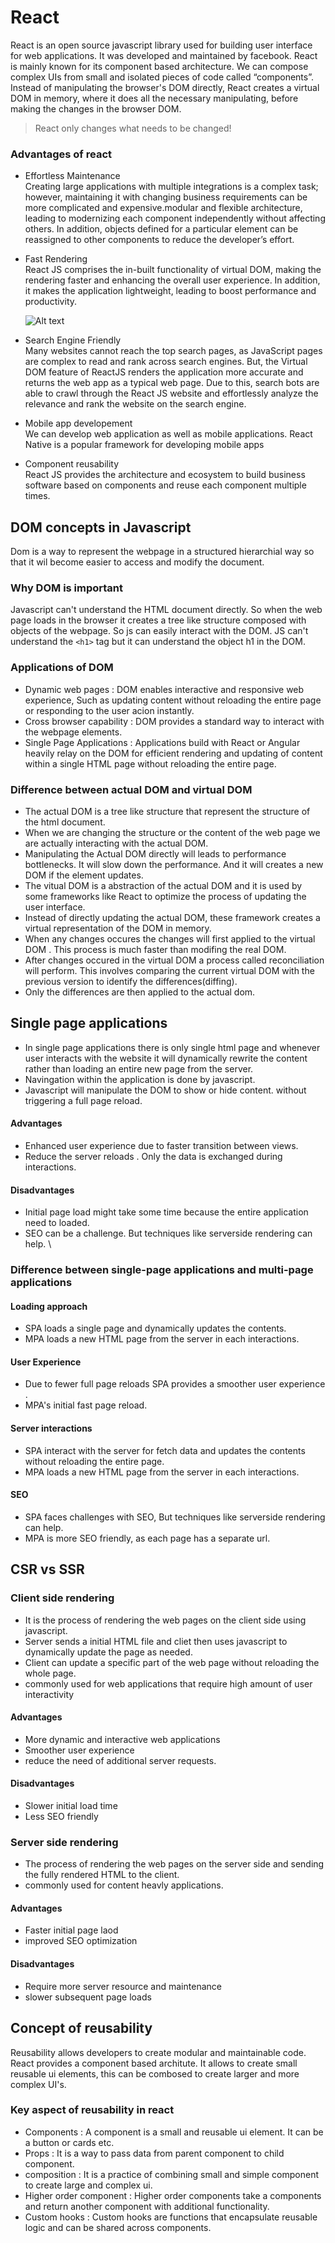 
# React
React is an open source javascript library used for building user interface for web applications. It was developed and maintained by facebook. React is mainly known for its component based architecture. We can compose complex UIs from small and isolated pieces of code called “components”.
Instead of manipulating the browser's DOM directly, React creates a virtual DOM in memory, where it does all the necessary manipulating, before making the changes in the browser DOM.

> React only changes what needs to be changed!

### Advantages of react

- Effortless Maintenance    
Creating large applications with multiple integrations is a complex task; however, maintaining it with changing business requirements can be more complicated and expensive.modular and flexible architecture, leading to modernizing each component independently without affecting others. In addition, objects defined for a particular element can be reassigned to other components to reduce the developer’s effort.

- Fast Rendering  
React JS comprises the in-built functionality of virtual DOM, making the rendering faster and enhancing the overall user experience. In addition, it makes the application lightweight, leading to boost performance and productivity.

  ![Alt text](https://positiwise.com/blog/wp-content/uploads/2023/08/rending-in-react.png)
- Search Engine Friendly  
Many websites cannot reach the top search pages, as JavaScript pages are complex to read and rank across search engines. But, the Virtual DOM feature of ReactJS renders the application more accurate and returns the web app as a typical web page.
Due to this, search bots are able to crawl through the React JS website and effortlessly analyze the relevance and rank the website on the search engine.

- Mobile app developement  
We can develop web application as well as mobile applications. React Native is a popular framework for developing mobile apps  

- Component reusability  
React JS provides the architecture and ecosystem to build business software based on components and reuse each component multiple times.  

## DOM concepts in Javascript
Dom is a way to represent the webpage in a structured hierarchial way so that it wil become easier to access and modify the document.
### Why DOM is important 
Javascript can't understand the HTML document directly. So when the web page loads in the browser it creates a tree like structure composed with objects of the webpage. So js can easily interact with the DOM. JS can't understand the `<h1>` tag but it can understand the object h1 in the DOM.  
### Applications of DOM 
- Dynamic web pages : DOM enables interactive and responsive web experience, Such as updating content without reloading the entire page or responding to the user acion instantly. 
- Cross browser capability :  DOM provides a standard way to interact with the webpage elements. 
- Single Page Applications : Applications build with React or Angular heavily relay on the DOM for efficient rendering and updating of content within a single HTML page without reloading the entire page. 
### Difference between actual DOM and virtual DOM 
- The actual DOM is a tree like structure that represent the structure of the html document. 
- When we are changing the structure or the content of the web page we are actually interacting with the actual DOM.
- Manipulating the Actual DOM directly will leads to performance  bottlenecks. It will slow down the performance. And it will creates a new DOM if the element updates. 
- The vitual DOM is a abstraction of the actual DOM and it is used by some frameworks like React to optimize the process of updating the user interface. 
- Instead of directly updating the actual DOM, these framework creates a virtual representation of the DOM in memory.
- When any changes occures the changes will first applied to the virtual DOM . This process is much faster than modifing the real DOM.
- After changes occured in the virtual DOM a process called reconciliation will perform. This involves comparing the current virtual DOM with the previous version to identify the differences(diffing).  
- Only the differences are then applied to the actual dom.

## Single page applications 
- In single page applications there is only single html page and whenever user interacts with the website it will dynamically rewrite the content rather than loading an entire new page from the server.
- Navingation within the application is done by javascript. 
- Javascript will manipulate the DOM to show or hide content. without triggering a full page reload. 
#### Advantages 
- Enhanced user  experience due to faster transition between views.
- Reduce the server reloads . Only the data is exchanged during interactions. 
#### Disadvantages 
- Initial page load might take some time because the entire application need to loaded. 
- SEO can be a challenge. But techniques like serverside rendering can help. \

### Difference between single-page applications and multi-page applications
#### Loading approach
- SPA loads a single page and dynamically updates the contents.
- MPA loads a new HTML page from the server in each interactions. 
#### User Experience 
- Due to fewer full page reloads SPA provides a smoother user experience . 
- MPA's initial fast page reload. 
#### Server interactions 
- SPA interact with the server for fetch data and updates the contents without reloading the entire page. 
- MPA loads a new HTML page from the server in each interactions. 
#### SEO
- SPA faces challenges with SEO, But techniques like serverside rendering can help. 
- MPA is more SEO friendly, as each page has a separate url. 
## CSR vs SSR 
### Client side rendering 
- It is the process of rendering the web pages on the client side using javascript. 
- Server sends a initial HTML file and cliet then uses javascript to dynamically update the page as needed.   
- Client can update a specific part of the web page without reloading the whole page. 
- commonly used for web applications that require high amount of user interactivity
#### Advantages 
- More dynamic and interactive web applications
- Smoother user experience 
- reduce the need of additional server requests. 
#### Disadvantages 
- Slower initial load time 
- Less SEO friendly 

### Server side rendering 
- The process of rendering the web pages on the server side and sending the fully rendered HTML to the client. 
- commonly used for content heavly applications. 

#### Advantages  
- Faster initial page laod 
- improved SEO optimization 

#### Disadvantages  
- Require more server resource and maintenance
- slower subsequent page loads 

## Concept of reusability 
Reusability allows developers to create modular and maintainable code. React provides a component based architute. It allows to create small reusable ui elements, this can be combosed to create larger and more complex UI's. 

### Key aspect of reusability in react 
- Components : A component is a small and reusable ui element. It can be a button or cards etc. 
- Props : It is a way to pass data from parent component to child component. 
- composition : It is a practice of combining small and simple component to create large and complex ui. 
- Higher order component : Higher order components take a components and return another component with additional functionality. 
- Custom hooks : Custom hooks are functions that encapsulate reusable logic and can be shared across components. 







